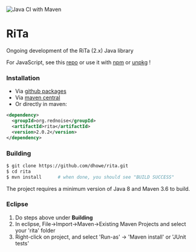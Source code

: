 ![Java CI with Maven](https://github.com/dhowe/rita2/workflows/Java%20CI%20with%20Maven/badge.svg)

# RiTa
Ongoing development of the RiTa (2.x) Java library

For JavaScript, see this [repo](https://github.com/dhowe/ritajs) 
or use it with [npm](https://www.npmjs.com/package/rita) 
or [unpkg](https://unpkg.com/rita/) !

### Installation

* Via [github packages](https://github.com/dhowe/rita/packages/)
* Via [maven central](https://search.maven.org/artifact/org.rednoise/rita)
* Or directly in maven:

```xml
<dependency>
  <groupId>org.rednoise</groupId>
  <artifactId>rita</artifactId>
  <version>2.0.2</version>
</dependency>
```


### Building
```sh
$ git clone https://github.com/dhowe/rita.git
$ cd rita
$ mvn install      # when done, you should see "BUILD SUCCESS"
```
The project requires a minimum version of Java 8 and Maven 3.6 to build.

### Eclipse
1. Do steps above under **Building**
2. In eclipse, File->Import->Maven->Existing Maven Projects and select your 'rita' folder
3. Right-click on project, and select 'Run-as' -> 'Maven install' or 'JUnit tests'
